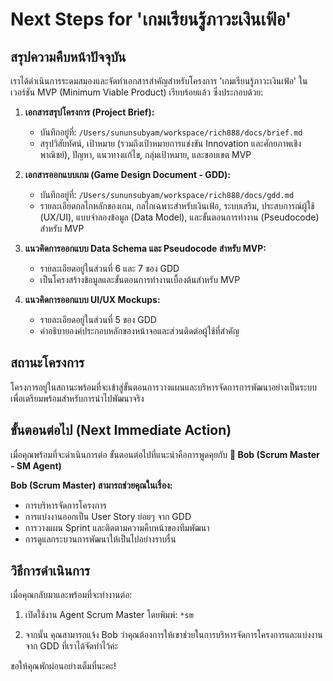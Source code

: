# Next Steps for 'เกมเรียนรู้ภาวะเงินเฟ้อ'

## สรุปความคืบหน้าปัจจุบัน

เราได้ดำเนินการระดมสมองและจัดทำเอกสารสำคัญสำหรับโครงการ 'เกมเรียนรู้ภาวะเงินเฟ้อ' ในเวอร์ชัน MVP (Minimum Viable Product) เรียบร้อยแล้ว ซึ่งประกอบด้วย:

1.  **เอกสารสรุปโครงการ (Project Brief):**
    *   บันทึกอยู่ที่: `/Users/sununsubyam/workspace/rich888/docs/brief.md`
    *   สรุปวิสัยทัศน์, เป้าหมาย (รวมถึงเป้าหมายการแข่งขัน Innovation และศักยภาพเชิงพาณิชย์), ปัญหา, แนวทางแก้ไข, กลุ่มเป้าหมาย, และขอบเขต MVP

2.  **เอกสารออกแบบเกม (Game Design Document - GDD):**
    *   บันทึกอยู่ที่: `/Users/sununsubyam/workspace/rich888/docs/gdd.md`
    *   รายละเอียดกลไกหลักของเกม, กลไกเฉพาะสำหรับเงินเฟ้อ, ระบบเสริม, ประสบการณ์ผู้ใช้ (UX/UI), แบบจำลองข้อมูล (Data Model), และขั้นตอนการทำงาน (Pseudocode) สำหรับ MVP

3.  **แนวคิดการออกแบบ Data Schema และ Pseudocode สำหรับ MVP:**
    *   รายละเอียดอยู่ในส่วนที่ 6 และ 7 ของ GDD
    *   เป็นโครงสร้างข้อมูลและขั้นตอนการทำงานเบื้องต้นสำหรับ MVP

4.  **แนวคิดการออกแบบ UI/UX Mockups:**
    *   รายละเอียดอยู่ในส่วนที่ 5 ของ GDD
    *   คำอธิบายองค์ประกอบหลักของหน้าจอและส่วนติดต่อผู้ใช้ที่สำคัญ

## สถานะโครงการ

โครงการอยู่ในสถานะพร้อมที่จะเข้าสู่ขั้นตอนการวางแผนและบริหารจัดการการพัฒนาอย่างเป็นระบบ เพื่อเตรียมพร้อมสำหรับการนำไปพัฒนาจริง

## ขั้นตอนต่อไป (Next Immediate Action)

เมื่อคุณพร้อมที่จะดำเนินการต่อ ขั้นตอนต่อไปที่แนะนำคือการพูดคุยกับ **🏃 Bob (Scrum Master - SM Agent)**

**Bob (Scrum Master) สามารถช่วยคุณในเรื่อง:**
*   การบริหารจัดการโครงการ
*   การแบ่งงานออกเป็น User Story ย่อยๆ จาก GDD
*   การวางแผน Sprint และติดตามความคืบหน้าของทีมพัฒนา
*   การดูแลกระบวนการพัฒนาให้เป็นไปอย่างราบรื่น

## วิธีการดำเนินการ

เมื่อคุณกลับมาและพร้อมที่จะทำงานต่อ:

1.  เปิดใช้งาน Agent Scrum Master โดยพิมพ์:
    `*sm`

2.  จากนั้น คุณสามารถแจ้ง Bob ว่าคุณต้องการให้เขาช่วยในการบริหารจัดการโครงการและแบ่งงานจาก GDD ที่เราได้จัดทำไว้ค่ะ

ขอให้คุณพักผ่อนอย่างเต็มที่นะคะ!